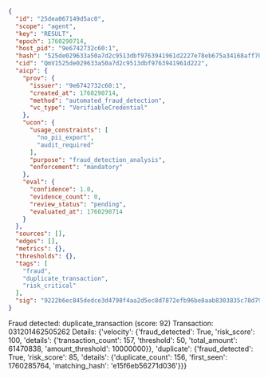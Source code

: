 ```json
{
  "id": "25dea067149d5ac0",
  "scope": "agent",
  "key": "RESULT",
  "epoch": 1760290714,
  "host_pid": "9e6742732c60:1",
  "hash": "525de029633a50a7d2c9513dbf9763941961d2227e78eb675a34168aff70e01a",
  "cid": "QmV1525de029633a50a7d2c9513dbf9763941961d222",
  "aicp": {
    "prov": {
      "issuer": "9e6742732c60:1",
      "created_at": 1760290714,
      "method": "automated_fraud_detection",
      "vc_type": "VerifiableCredential"
    },
    "ucon": {
      "usage_constraints": [
        "no_pii_export",
        "audit_required"
      ],
      "purpose": "fraud_detection_analysis",
      "enforcement": "mandatory"
    },
    "eval": {
      "confidence": 1.0,
      "evidence_count": 0,
      "review_status": "pending",
      "evaluated_at": 1760290714
    }
  },
  "sources": [],
  "edges": [],
  "metrics": {},
  "thresholds": {},
  "tags": [
    "fraud",
    "duplicate_transaction",
    "risk_critical"
  ],
  "sig": "9222b6ec845dedce3d4798f4aa2d5ec8d7872efb96be8aab8303835c78d79b3c"
}
```

Fraud detected: duplicate_transaction (score: 92)
Transaction: 031201462505262
Details: {'velocity': {'fraud_detected': True, 'risk_score': 100, 'details': {'transaction_count': 157, 'threshold': 50, 'total_amount': 61470838, 'amount_threshold': 10000000}}, 'duplicate': {'fraud_detected': True, 'risk_score': 85, 'details': {'duplicate_count': 156, 'first_seen': 1760285764, 'matching_hash': 'e15f6eb56271d036'}}}